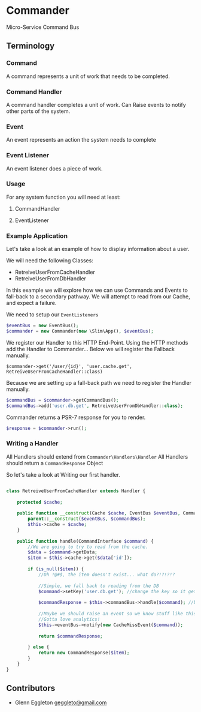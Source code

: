 # Commander

Micro-Service Command Bus

## Terminology

### Command

A command represents a unit of work that needs to be completed.

### Command Handler

A command handler completes a unit of work. 
Can Raise events to notify other parts of the system.

### Event

An event represents an action the system needs to complete

### Event Listener

An event listener does a piece of work.


### Usage

For any system function you will need at least:

1) CommandHandler

2) EventListener


### Example Application

Let's take a look at an example of how to display information about a user.

We will need the following Classes:

- RetreiveUserFromCacheHandler
- RetreiveUserFromDbHandler

In this example we will explore how we can use Commands and Events to fall-back to a secondary pathway.
We will attempt to read from our Cache, and expect a failure.

We need to setup our `EventListeners`
```php
$eventBus = new EventBus();
$commander = new Commander(new \Slim\App(), $eventBus);
```

We register our Handler to this HTTP End-Point. 
Using the HTTP methods add the Handler to Commander... Below we will register the Fallback manually.

`$commander->get('/user/{id}', 'user.cache.get', RetreiveUserFromCacheHandler::class)`

Because we are setting up a fall-back path we need to register the Handler manually.

```php
$commandBus = $commander->getCommandBus();
$commandBus->add('user.db.get', RetreiveUserFromDbHandler::class);
```

Commander returns a PSR-7 response for you to render.
```php
$response = $commander->run();
```

### Writing a Handler

All Handlers should extend from `Commander\Handlers\Handler`
All Handlers should return a `CommandResponse` Object

So let's take a look at Writing our first handler.

```php

class RetreiveUserFromCacheHandler extends Handler {
    
    protected $cache;
    
    public function __construct(Cache $cache, EventBus $eventBus, CommandBus $commandBus) {
        parent::__construct($eventBus, $commandBus);
        $this->cache = $cache;
    }
    
    public function handle(CommandInterface $command) {
        //We are going to try to read from the cache.
        $data = $command->getData;
        $item = $this->cache->get($data['id']);
        
        if (is_null($item)) {
            //Oh !@#$, the item doesn't exist... what do?!?!?!?
            
            //Simple, we fall back to reading from the DB
            $command->setKey('user.db.get'); //change the key so it gets handled differently
            
            $commandResponse = $this->commandBus->handle($command); //back to the bus
        
            //Maybe we should raise an event so we know stuff like this happens
            //Gotta love analytics!
            $this->eventBus->notify(new CacheMissEvent($command));
            
            return $commandResponse;
        
        } else {
            return new CommandResponse($item);
        }
    }
}
```


## Contributors

- Glenn Eggleton <geggleto@gmail.com>

